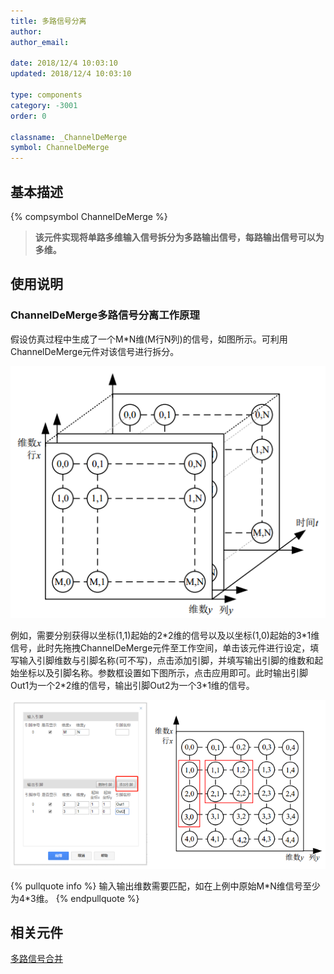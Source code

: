 ```yaml
---
title: 多路信号分离
author: 
author_email:

date: 2018/12/4 10:03:10
updated: 2018/12/4 10:03:10

type: components
category: -3001
order: 0

classname: _ChannelDeMerge
symbol: ChannelDeMerge
---
```

## 基本描述
{% compsymbol ChannelDeMerge %}

> **该元件实现将单路多维输入信号拆分为多路输出信号，每路输出信号可以为多维。**

## 使用说明

### ChannelDeMerge多路信号分离工作原理

假设仿真过程中生成了一个M*N维(M行N列)的信号，如图所示。可利用ChannelDeMerge元件对该信号进行拆分。

![信号图](comp_DeMux/M1.png)

例如，需要分别获得以坐标(1,1)起始的2\*2维的信号以及以坐标(1,0)起始的3\*1维信号，此时先拖拽ChannelDeMerge元件至工作空间，单击该元件进行设定，填写输入引脚维数与引脚名称(可不写)，点击添加引脚，并填写输出引脚的维数和起始坐标以及引脚名称。参数框设置如下图所示，点击应用即可。此时输出引脚Out1为一个2\*2维的信号，输出引脚Out2为一个3*1维的信号。

![信号图1](comp_DeMux/M2.png)

{% pullquote info %}
输入输出维数需要匹配，如在上例中原始M\*N维信号至少为4\*3维。
{% endpullquote %}


## 相关元件

[多路信号合并](comp_ChannelMerge.html)